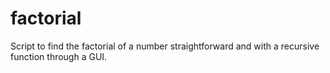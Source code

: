 # factorial
Script to find the factorial of a number straightforward and with a recursive function through a GUI.
